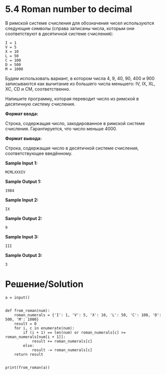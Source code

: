 # 5.4 Roman number to decimal
В римской системе счисления для обозначения чисел используются следующие символы (справа записаны числа, которым они соответствуют в десятичной системе счисления):
```
I = 1
V = 5
X = 10
L = 50
C = 100
D = 500
M = 1000
```
Будем использовать вариант, в котором числа 4, 9, 40, 90, 400 и 900 записываются как вычитание из большего числа меньшего: IV, IX, XL, XC, CD и CM, соответственно.

Напишите программу, которая переводит число из римской в десятичную систему счисления.

**Формат ввода:**

Строка, содержащая число, закодированное в римской системе счисления. Гарантируется, что число меньше 4000.

**Формат вывода:**

Строка, содержащая число в десятичной системе счисления, соответствующее введённому.

**Sample Input 1:**

`MCMLXXXIV`

**Sample Output 1:**

`1984`

**Sample Input 2:**

`IX`

**Sample Output 2:**

`9`

**Sample Input 3:**

`III`

**Sample Output 3:**

`3`

# Решение/Solution

```
a = input()


def from_roman(num):
    roman_numerals = {'I': 1, 'V': 5, 'X': 10, 'L': 50, 'C': 100, 'D': 500, 'M': 1000}
    result = 0
    for i, c in enumerate(num):
        if (i + 1) == len(num) or roman_numerals[c] >= roman_numerals[num[i + 1]]:
            result += roman_numerals[c]
        else:
            result -= roman_numerals[c]
    return result


print(from_roman(a))
```